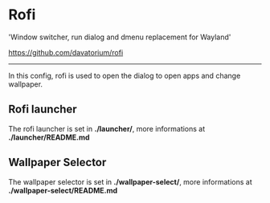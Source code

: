# Rofi

'Window switcher, run dialog and dmenu replacement for Wayland'

https://github.com/davatorium/rofi

---

In this config, rofi is used to open the dialog to open apps and change wallpaper.

## Rofi launcher

The rofi launcher is set in **./launcher/**, more informations at **./launcher/README.md**

## Wallpaper Selector

The wallpaper selector is set in **./wallpaper-select/**, more informations at **./wallpaper-select/README.md**
